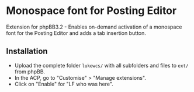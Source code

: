 # Monospace font for Posting Editor
Extension for phpBB3.2 - Enables on-demand activation of a monospace font for the Posting Editor and adds a tab insertion button.

## Installation
* Upload the complete folder `lukewcs/` with all subfolders and files to `ext/` from phpBB.
* In the ACP, go to "Customise" > "Manage extensions".
* Click on "Enable" for "LF who was here".

